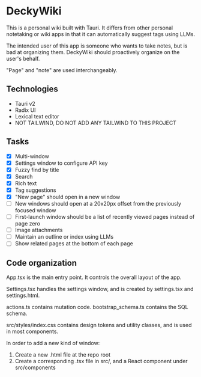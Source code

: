 # DeckyWiki

This is a personal wiki built with Tauri. It differs from other personal notetaking or wiki apps in that it can automatically suggest tags using LLMs.

The intended user of this app is someone who wants to take notes, but is bad at organizing them. DeckyWiki should proactively organize on the user's behalf.

"Page" and "note" are used interchangeably.

## Technologies

- Tauri v2
- Radix UI
- Lexical text editor
- NOT TAILWIND, DO NOT ADD ANY TAILWIND TO THIS PROJECT

## Tasks

- [x] Multi-window
- [x] Settings window to configure API key
- [x] Fuzzy find by title
- [x] Search
- [x] Rich text
- [x] Tag suggestions
- [x] "New page" should open in a new window
- [ ] New windows should open at a 20x20px offset from the previously focused window
- [ ] First-launch window should be a list of recently viewed pages instead of page zero
- [ ] Image attachments
- [ ] Maintain an outline or index using LLMs
- [ ] Show related pages at the bottom of each page

## Code organization

App.tsx is the main entry point. It controls the overall layout of the app.

Settings.tsx handles the settings window, and is created by settings.tsx and settings.html.

actions.ts contains mutation code. bootstrap_schema.ts contains the SQL schema.

src/styles/index.css contains design tokens and utility classes, and is used in most components.

In order to add a new kind of window:

1. Create a new .html file at the repo root
2. Create a corresponding .tsx file in src/, and a React component under src/components
